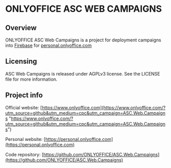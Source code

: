﻿# ONLYOFFICE ASC WEB CAMPAIGNS

## Overview

ONLYOFFICE ASC Web Campaigns is a project for deployment campaigns into [Firebase](https://firebase.google.com) for [personal.onlyoffice.com](https://personal.onlyoffice.com)

## Licensing

ASC Web Campaigns is released under AGPLv3 license. See the LICENSE file for more information.

## Project info

Official website: [https://www.onlyoffice.com](https://www.onlyoffice.com/?utm_source=github&utm_medium=cpc&utm_campaign=ASC.Web.Campaigns "https://www.onlyoffice.com/?utm_source=github&utm_medium=cpc&utm_campaign=ASC.Web.Campaigns")

Personal website: [https://personal.onlyoffice.com](https://personal.onlyoffice.com)

Code repository: [https://github.com/ONLYOFFICE/ASC.Web.Campaigns](https://github.com/ONLYOFFICE/ASC.Web.Campaigns)
